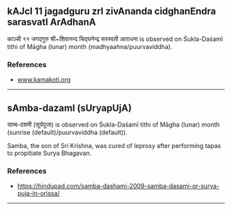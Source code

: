 ## kAJcI 11 jagadguru zrI zivAnanda cidghanEndra sarasvatI ArAdhanA

काञ्ची ११ जगद्गुरु श्री~शिवानन्द चिद्घनेन्द्र सरस्वती आराधना is observed on Śukla-Daśamī tithi of Māgha (lunar) month (madhyaahna/puurvaviddha).


### References
* www.kamakoti.org

---
## sAmba-dazamI (sUryapUjA)

साम्ब-दशमी (सूर्यपूजा) is observed on Śukla-Daśamī tithi of Māgha (lunar) month (sunrise (default)/puurvaviddha (default)).

Samba, the son of Sri Krishna, was cured of leprosy after performing tapas to propitiate Surya Bhagavan.
### References
* https://hindupad.com/samba-dashami-2009-samba-dasami-or-surya-puja-in-orissa/

---
